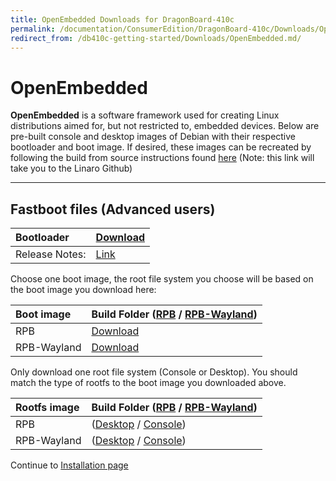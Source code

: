 ```yaml
---
title: OpenEmbedded Downloads for DragonBoard-410c
permalink: /documentation/ConsumerEdition/DragonBoard-410c/Downloads/OpenEmbedded.md.html
redirect_from: /db410c-getting-started/Downloads/OpenEmbedded.md/
---
```

# OpenEmbedded

**OpenEmbedded** is a software framework used for creating Linux distributions aimed for, but not restricted to, embedded devices. Below are pre-built console and desktop images of Debian with their respective bootloader and boot image. If desired, these images can be recreated by following the build from source instructions found [here](https://github.com/Linaro/documentation/blob/master/Reference-Platform/CECommon/OE.md) (Note: this link will take you to the Linaro Github)

***

## Fastboot files (Advanced users)

|   Bootloader    |    [Download](http://builds.96boards.org/releases/dragonboard410c/linaro/rescue/latest/dragonboard410c_bootloader_emmc_linux-*.zip)    |
|:------------------|:-----------------------|
|Release Notes:     |[Link](http://builds.96boards.org/releases/dragonboard410c/linaro/rescue/latest/)      |

Choose one boot image, the root file system you choose will be based on the boot image you download here:

|   Boot image    |  Build Folder ([RPB](http://builds.96boards.org/releases/reference-platform/openembedded/dragonboard410c/latest/rpb/) / [RPB-Wayland](http://builds.96boards.org/releases/reference-platform/openembedded/dragonboard410c/latest/rpb-wayland/))   |
|:------------------|:-----------------------|
| RPB    | [Download](http://builds.96boards.org/releases/reference-platform/openembedded/dragonboard410c/latest/rpb/boot-Image--*-dragonboard-410c-*.img)   |
| RPB-Wayland    |  [Download](http://builds.96boards.org/releases/reference-platform/openembedded/dragonboard410c/latest/rpb-wayland/boot-Image--*-dragonboard-410c-*.img)  |

Only download one root file system (Console or Desktop). You should match the type of rootfs to the boot image you downloaded above.

|   Rootfs image    |  Build Folder ([RPB](http://builds.96boards.org/releases/reference-platform/openembedded/dragonboard410c/latest/rpb/) / [RPB-Wayland](http://builds.96boards.org/releases/reference-platform/openembedded/dragonboard410c/latest/rpb-wayland/))    |
|:------------------|:----------------------------------|
| RPB  | ([Desktop](http://builds.96boards.org/releases/reference-platform/openembedded/dragonboard410c/latest/rpb/rpb-desktop-image-dragonboard-410c-*.rootfs.ext4.gz) / [Console](http://builds.96boards.org/releases/reference-platform/openembedded/dragonboard410c/latest/rpb/rpb-console-image-dragonboard-410c-*.rootfs.ext4.gz))    |
| RPB-Wayland  | ([Desktop](http://builds.96boards.org/releases/reference-platform/openembedded/dragonboard410c/latest/rpb-wayland/rpb-weston-image-dragonboard-410c-*.rootfs.ext4.gz) / [Console](http://builds.96boards.org/releases/reference-platform/openembedded/dragonboard410c/latest/rpb-wayland/rpb-console-image-dragonboard-410c-*.rootfs.ext4.gz))     |

Continue to [Installation page](../Installation/)
